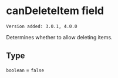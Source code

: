 # canDeleteItem field

`Version added: 3.0.1, 4.0.0`

Determines whether to allow deleting items.

## Type

`boolean` = `false`
